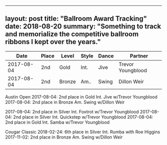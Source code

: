 <script src="sorttable.js" type="text/javascript"></script>

---
layout:     post
title:      "Ballroom Award Tracking"
date:       2018-08-20
summary:    "Something to track and memorialize the competitive ballroom ribbons I kept over the years."
---



<table class="sortable">
 <thead>
   <tr>
     <th>Date</th>
     <th>Place</th>
     <th>Level</th>
     <th>Style</th>
     <th>Dance</th>
     <th>Partner</th>
  </tr>
 </thead>
 <tbody>
   <tr>
    <td>2017-08-04</td>
    <td>2nd</td>
    <td>Gold</td>
    <td>Int.</td>
    <td>Jive</td>
    <td>Trevor Youngblood</td>
  </tr>
  <tr>
    <td>2017-08-04</td>
    <td>2nd</td>
    <td>Bronze</td>
    <td>Am..</td>
    <td>Swing</td>
    <td>Dillon Weir</td>
  </tr>
</tbody>
</table>


Austin Open
2017-08-04: 2nd place in Gold Int. Jive w/Trevor Youngblood
2017-08-04: 2nd place in Bronze Am. Swing w/Dillon Weir



2017-08-04: 2nd place in Silver Int. Foxtrot w/Trevor Youngblood
2017-08-04: 2nd place in Silver Int. Quickstep w/Trevor Youngblood
2017-08-04: 2nd place in Gold Int. Samba w/Trevor Youngblood

Cougar Classic
2018-02-24: 6th place in Silver Int. Rumba with Roe Higgins
2017-11-02: 2nd place in Bronze Am. Swing w/Dillon Weir